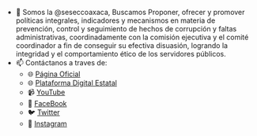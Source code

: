 - 👋 Somos la @seseccoaxaca, Buscamos Proponer, ofrecer y promover políticas integrales, indicadores y mecanismos en materia de prevención, control y seguimiento de hechos de corrupción y faltas administrativas, coordinadamente con la comisión ejecutiva y el comité coordinador a fin de conseguir su efectiva disuasión, logrando la integridad y el comportamiento ético de los servidores públicos.  
- 📫 Contáctanos a traves de:
  - 🌐 [Página Oficial](http://www.sesecc.oaxaca.gob.mx)
  - 🌐 [Plataforma Digital Estatal](https://plataforma-digital-estatal.vercel.app)
  - 📹 [YouTube](https://www.youtube.com/channel/UCGPW2yCI5ZtIbG08g28785g/videos)
  - 📸 [FaceBook](https://www.facebook.com/SESECCOaxaca/)
  - 🐦 [Twitter](https://twitter.com/SESECCOaxaca)
  - 📸 [Instagram](https://www.instagram.com/seseccoaxaca/?hl=es)
<!---
seseccoaxaca/seseccoaxaca is a ✨ special ✨ repository because its `README.md` (this file) appears on your GitHub profile.
You can click the Preview link to take a look at your changes.
--->
